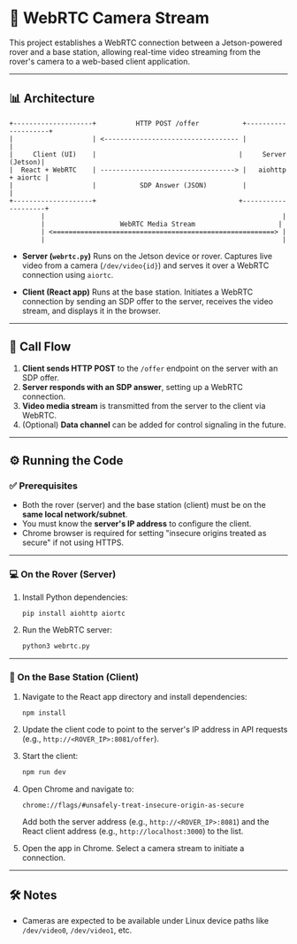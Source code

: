 # 🚀 WebRTC Camera Stream

This project establishes a WebRTC connection between a Jetson-powered rover and a base station, allowing real-time video streaming from the rover's camera to a web-based client application.

---

## 📊 Architecture

```
+--------------------+          HTTP POST /offer           +--------------------+
|                    | <---------------------------------- |                    |
|     Client (UI)    |                                    |     Server (Jetson)|
|  React + WebRTC    | ----------------------------------> |   aiohttp + aiortc |
|                    |           SDP Answer (JSON)         |                    |
+--------------------+                                    +--------------------+
        |                                                            |
        |                   WebRTC Media Stream                     |
        | <========================================================> |
        |                                                            |
```

* **Server (`webrtc.py`)**
  Runs on the Jetson device or rover. Captures live video from a camera (`/dev/video{id}`) and serves it over a WebRTC connection using `aiortc`.

* **Client (React app)**
  Runs at the base station. Initiates a WebRTC connection by sending an SDP offer to the server, receives the video stream, and displays it in the browser.

---

## 🔄 Call Flow

1. **Client sends HTTP POST** to the `/offer` endpoint on the server with an SDP offer.
2. **Server responds with an SDP answer**, setting up a WebRTC connection.
3. **Video media stream** is transmitted from the server to the client via WebRTC.
4. (Optional) **Data channel** can be added for control signaling in the future.

---

## ⚙️ Running the Code

### ✅ Prerequisites

* Both the rover (server) and the base station (client) must be on the **same local network/subnet**.
* You must know the **server's IP address** to configure the client.
* Chrome browser is required for setting "insecure origins treated as secure" if not using HTTPS.

---

### 💻 On the Rover (Server)

1. Install Python dependencies:

   ```bash
   pip install aiohttp aiortc
   ```
2. Run the WebRTC server:

   ```bash
   python3 webrtc.py
   ```

---

### 💼 On the Base Station (Client)

1. Navigate to the React app directory and install dependencies:

   ```bash
   npm install
   ```

2. Update the client code to point to the server's IP address in API requests (e.g., `http://<ROVER_IP>:8081/offer`).

3. Start the client:

   ```bash
   npm run dev
   ```

4. Open Chrome and navigate to:

   ```
   chrome://flags/#unsafely-treat-insecure-origin-as-secure
   ```

   Add both the server address (e.g., `http://<ROVER_IP>:8081`) and the React client address (e.g., `http://localhost:3000`) to the list.

5. Open the app in Chrome. Select a camera stream to initiate a connection.

---

## 🛠️ Notes

* Cameras are expected to be available under Linux device paths like `/dev/video0`, `/dev/video1`, etc.

